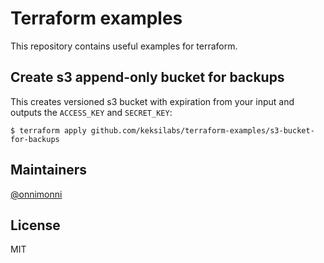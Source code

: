 # Terraform examples

This repository contains useful examples for terraform.

## Create s3 append-only bucket for backups

This creates versioned s3 bucket with expiration from your input and outputs the `ACCESS_KEY` and `SECRET_KEY`:
```
$ terraform apply github.com/keksilabs/terraform-examples/s3-bucket-for-backups
```

## Maintainers
[@onnimonni](https://github.com/onnimonni)

## License
MIT
